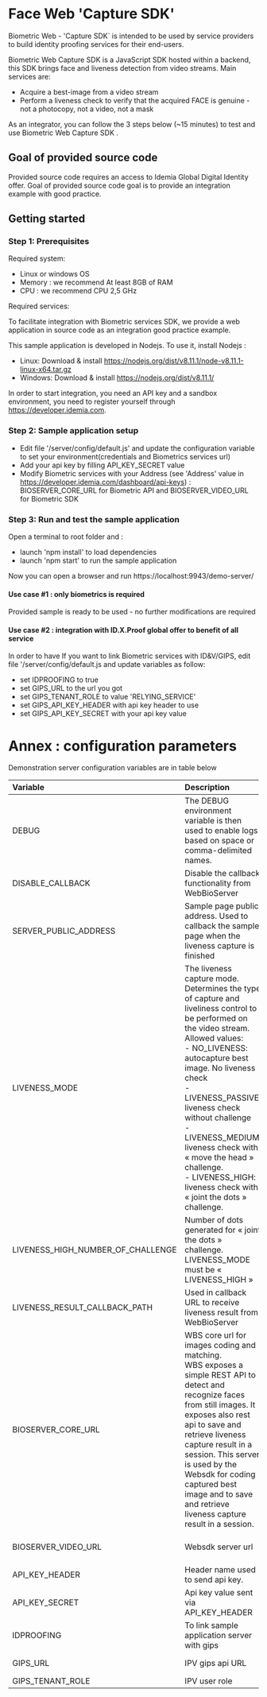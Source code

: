# Face Web 'Capture SDK'

Biometric Web - 'Capture SDK` is intended to be used by service providers to build identity proofing services for their end-users.

Biometric Web Capture SDK is a JavaScript SDK hosted within a backend, this SDK brings face and liveness detection from video streams. Main services are:

-   Acquire a best-image from a video stream
-   Perform a liveness check to verify that the acquired FACE is genuine - not a photocopy, not a video, not a mask

As an integrator, you can follow the 3 steps  below (~15 minutes) to test and use Biometric Web Capture SDK .

## Goal of provided source code

Provided source code requires an access to Idemia Global Digital Identity offer. 
Goal of provided source code goal is to provide an integration example with good practice. 

## Getting started

### Step 1: Prerequisites

Required system:

-   Linux or windows OS
-   Memory : we recommend At least 8GB of RAM
-	CPU : we recommend CPU 2,5 GHz

Required services:

To facilitate integration with Biometric services SDK, we provide a web application in source code as an integration good practice example.

This sample application is developed in Nodejs. To use it, install Nodejs :

-   Linux: Download & install https://nodejs.org/dist/v8.11.1/node-v8.11.1-linux-x64.tar.gz
-   Windows: Download & install https://nodejs.org/dist/v8.11.1/

In order to start integration, you need an API key and a sandbox environment, you need to register yourself through https://developer.idemia.com.

### Step 2: Sample application setup

-	Edit file '/server/config/default.js' and update the configuration variable to set your environment(credentials and Biometrics services url)
-	Add your api key by filling API_KEY_SECRET value
-	Modify Biometric services with your Address (see 'Address' value in https://developer.idemia.com/dashboard/api-keys) : BIOSERVER_CORE_URL for Biometric API and BIOSERVER_VIDEO_URL for Biometric SDK

### Step 3: Run and test the sample application

Open a terminal to root folder and :

* launch 'npm install' to load dependencies
* launch 'npm start' to run the sample application

Now you can open a browser and run https://localhost:9943/demo-server/

#### Use case #1 : only biometrics is required 

Provided sample is ready to be used - no further modifications are required

#### Use case #2 : integration with ID.X.Proof global offer to benefit of all service

In order to have If you want to link Biometric services with ID&V/GIPS, edit file '/server/config/default.js and update variables as follow:

-	set IDPROOFING to true
-	set GIPS_URL to the url you got 
-	set GIPS_TENANT_ROLE to value 'RELYING_SERVICE'
-	set GIPS_API_KEY_HEADER with api key header to use
-	set GIPS_API_KEY_SECRET with your api key value

Annex : configuration parameters
====================

Demonstration server configuration variables are in table below



| **Variable**                      | **Description**                                              | **Value**                                                    |
| :-------------------------------- | :----------------------------------------------------------- | :----------------------------------------------------------- |
| DEBUG                             | The DEBUG environment variable is then used to enable logs based on space or comma-delimited names. | \*\|front:app                                                |
| DISABLE_CALLBACK                  | Disable the callback functionality from WebBioServer         | true                                                         |
| SERVER_PUBLIC_ADDRESS             | Sample page public address. Used to callback the sample page when the liveness capture is finished | https://[ip_or_servername]:[port]. Ex: https://localhost:9943 |
| LIVENESS_MODE                     | The liveness capture mode. Determines the type of capture and liveliness control to be performed on the video stream. Allowed values: <br />- NO_LIVENESS: autocapture best image. No liveness check <br />- LIVENESS_PASSIVE: liveness check without challenge  <br />- LIVENESS_MEDIUM:  liveness check with « move the head » challenge. <br />- LIVENESS_HIGH: liveness check with « joint the dots » challenge. |                                                              |
| LIVENESS_HIGH_NUMBER_OF_CHALLENGE | Number of dots generated for « joint the dots » challenge. LIVENESS_MODE must be « LIVENESS_HIGH » | 2                                                            |
| LIVENESS_RESULT_CALLBACK_PATH     | Used in callback URL to receive liveness result from WebBioServer | "/liveness-result-callback                                   |
| BIOSERVER_CORE_URL                | WBS core url for images coding and matching.<br/>WBS exposes a simple REST API to detect and recognize faces from still images. It exposes also rest api to save and retrieve liveness capture result in a session. This server is used by the Websdk for coding captured best image and to save and retrieve liveness capture result in a session. | https://[ip_or_servername]:[port]/bioserver-app/<br/>https://localhost/bioserver-app/ |
| BIOSERVER_VIDEO_URL               | Websdk server url                                            | https://[ip_or_servername]:[port]/<br/>https://localhost:9443 |
| API_KEY_HEADER                    | Header name used to send api key.                            | apiKey                                                       |
| API_KEY_SECRET                    | Api key value sent via API_KEY_HEADER                        | ********************                                         |
| IDPROOFING                        | To link sample application server with gips                  | false                                                        |
| GIPS_URL                          | IPV gips api URL                                             | https://[ip_or_servername]:[port]/gips/rest                  |
| GIPS_TENANT_ROLE                  | IPV user role                                                | RELYING_SERVICE                                              |

